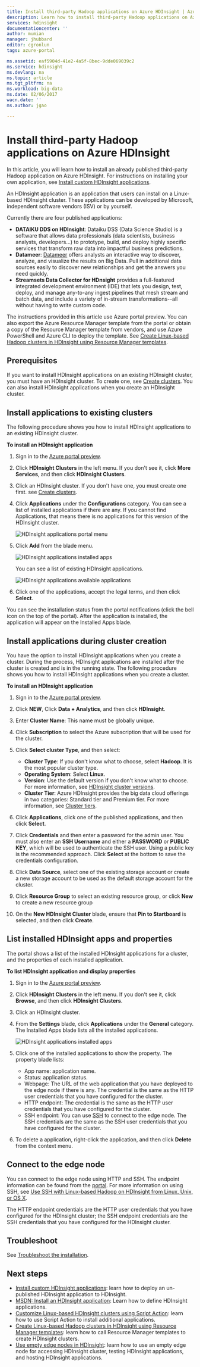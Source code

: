 ```yaml
---
title: Install third-party Hadoop applications on Azure HDInsight | Azure
description: Learn how to install third-party Hadoop applications on Azure HDInsight.
services: hdinsight
documentationcenter: ''
author: mumian
manager: jhubbard
editor: cgronlun
tags: azure-portal

ms.assetid: eaf5904d-41e2-4a5f-8bec-9dde069039c2
ms.service: hdinsight
ms.devlang: na
ms.topic: article
ms.tgt_pltfrm: na
ms.workload: big-data
ms.date: 02/06/2017
wacn.date: ''
ms.author: jgao

---
```

# Install third-party Hadoop applications on Azure HDInsight

In this article, you will learn how to install an already published third-party Hadoop application on Azure HDInsight. For instructions on installing your own application, see [Install custom HDInsight applications](hdinsight-apps-install-custom-applications.md).

An HDInsight application is an application that users can install on a Linux-based HDInsight cluster. These applications can be developed by Microsoft, independent software vendors (ISV) or by yourself.  

Currently there are four published applications:

* **DATAIKU DDS on HDInsight**: Dataiku DSS (Data Science Studio) is a software that allows data professionals (data scientists, business analysts, developers...) to prototype, build, and deploy highly specific services that transform raw data into impactful business predictions.
* **Datameer**: [Datameer](http://www.datameer.com/documentation/display/DAS50/Home?ls=Partners&lsd=Microsoft&c=Partners&cd=Microsoft) offers analysts an interactive way to discover, analyze, and visualize the results on Big Data. Pull in additional data sources easily to discover new relationships and get the answers you need quickly.
* **Streamsets Data Collector for HDnsight** provides a full-featured integrated development environment (IDE) that lets you design, test, deploy, and manage any-to-any ingest pipelines that mesh stream and batch data, and include a variety of in-stream transformations--all without having to write custom code. 

The instructions provided in this article use Azure portal preview. You can also export the Azure Resource Manager template from the portal or obtain a copy of the Resource Manager template from vendors, and use Azure PowerShell and Azure CLI to deploy the template.  See [Create Linux-based Hadoop clusters in HDInsight using Resource Manager templates](hdinsight-hadoop-create-linux-clusters-arm-templates.md).

## Prerequisites
If you want to install HDInsight applications on an existing HDInsight cluster, you must have an HDInsight cluster. To create one, see [Create clusters](hdinsight-hadoop-linux-tutorial-get-started.md#create-cluster). You can also install HDInsight applications when you create an HDInsight cluster.

## Install applications to existing clusters
The following procedure shows you how to install HDInsight applications to an existing HDInsight cluster.

**To install an HDInsight application**

1. Sign in to the [Azure portal preview](https://portal.azure.cn).
2. Click **HDInsight Clusters** in the left menu.  If you don't see it, click **More Services**, and then click **HDInsight Clusters**.
3. Click an HDInsight cluster.  If you don't have one, you must create one first.  see [Create clusters](hdinsight-hadoop-linux-tutorial-get-started.md#create-cluster).
4. Click **Applications** under the **Configurations** category. You can see a list of installed applications if there are any. If you cannot find Applications, that means there is no applications for this version of the HDInsight cluster.

    ![HDInsight applications portal menu](./media/hdinsight-apps-install-applications/hdinsight-apps-portal-menu.png)
5. Click **Add** from the blade menu. 

    ![HDInsight applications installed apps](./media/hdinsight-apps-install-applications/hdinsight-apps-installed-apps.png)

    You can see a list of existing HDInsight applications.

    ![HDInsight applications available applications](./media/hdinsight-apps-install-applications/hdinsight-apps-list.png)
6. Click one of the applications, accept the legal terms, and then click **Select**.

You can see the installation status from the portal notifications (click the bell icon on the top of the portal). After the application is installed, the application will appear on the Installed Apps blade.

## <a name="install-applications-during-cluster-creation"></a> Install applications during cluster creation
You have the option to install HDInsight applications when you create a cluster. During the process, HDInsight applications are installed after the cluster is created and is in the running state. The following procedure shows you how to install HDInsight applications when you create a cluster.

**To install an HDInsight application**

1. Sign in to the [Azure  portal preview](https://portal.azure.cn).
2. Click **NEW**, Click **Data + Analytics**, and then click **HDInsight**.
3. Enter **Cluster Name**: This name must be globally unique.
4. Click **Subscription** to select the Azure subscription that will be used for the cluster.
5. Click **Select cluster Type**, and then select:

    * **Cluster Type**: If you don't know what to choose, select **Hadoop**. It is the most popular cluster type.
    * **Operating System**: Select **Linux**.
    * **Version**: Use the default version if you don't know what to choose. For more information, see [HDInsight cluster versions](hdinsight-component-versioning.md).
    * **Cluster Tier**: Azure HDInsight provides the big data cloud offerings in two categories: Standard tier and Premium tier. For more information, see [Cluster tiers](hdinsight-hadoop-provision-linux-clusters.md#cluster-tiers).
6. Click **Applications**, click one of the published applications, and then click **Select**.
7. Click **Credentials** and then enter a password for the admin user. You must also enter an **SSH Username** and either a **PASSWORD** or **PUBLIC KEY**, which will be used to authenticate the SSH user. Using a public key is the recommended approach. Click **Select** at the bottom to save the credentials configuration.
8. Click **Data Source**, select one of the existing storage account or create a new storage account to be used as the default storage account for the cluster.
9. Click **Resource Group** to select an existing resource group, or click **New** to create a new resource group
10. On the **New HDInsight Cluster** blade, ensure that **Pin to Startboard** is selected, and then click **Create**. 

## <a name="list-installed-hdinsight-apps-and-properties"></a> List installed HDInsight apps and properties
The portal shows a list of the installed HDInsight applications for a cluster, and the properties of each installed application.

**To list HDInsight application and display properties**

1. Sign in to the [Azure portal preview](https://portal.azure.cn).
2. Click **HDInsight Clusters** in the left menu.  If you don't see it, click **Browse**, and then click **HDInsight Clusters**.
3. Click an HDInsight cluster.
4. From the **Settings** blade, click **Applications** under the **General** category. The Installed Apps blade lists all the installed applications. 

    ![HDInsight applications installed apps](./media/hdinsight-apps-install-applications/hdinsight-apps-installed-apps-with-apps.png)
5. Click one of the installed applications to show the property. The property blade lists:

    * App name: application name.
    * Status: application status. 
    * Webpage: The URL of the web application that you have deployed to the edge node if there is any. The credential is the same as the HTTP user credentials that you have configured for the cluster.
    * HTTP endpoint: The credential is the same as the HTTP user credentials that you have configured for the cluster. 
    * SSH endpoint: You can use [SSH](hdinsight-hadoop-linux-use-ssh-unix.md) to connect to the edge node. The SSH credentials are the same as the SSH user credentials that you have configured for the cluster.
6. To delete a application, right-click the application, and then click **Delete** from the context menu.

## Connect to the edge node
You can connect to the edge node using HTTP and SSH. The endpoint information can be found from the [portal](#list-installed-hdinsight-apps-and-properties). For more information on using SSH, see [Use SSH with Linux-based Hadoop on HDInsight from Linux, Unix, or OS X](hdinsight-hadoop-linux-use-ssh-unix.md). 

The HTTP endpoint credentials are the HTTP user credentials that you have configured for the HDInsight cluster; the SSH endpoint credentials are the SSH credentials that you have configured for the HDInsight cluster.

## Troubleshoot
See [Troubleshoot the installation](hdinsight-apps-install-custom-applications.md#troubleshoot-the-installation).

## Next steps
* [Install custom HDInsight applications](hdinsight-apps-install-custom-applications.md): learn how to deploy an un-published HDInsight application to HDInsight.
* [MSDN: Install an HDInsight application](https://msdn.microsoft.com/zh-cn/library/mt706515.aspx): Learn how to define HDInsight applications.
* [Customize Linux-based HDInsight clusters using Script Action](hdinsight-hadoop-customize-cluster-linux.md): learn how to use Script Action to install additional applications.
* [Create Linux-based Hadoop clusters in HDInsight using Resource Manager templates](hdinsight-hadoop-create-linux-clusters-arm-templates.md): learn how to call Resource Manager templates to create HDInsight clusters.
* [Use empty edge nodes in HDInsight](hdinsight-apps-use-edge-node.md): learn how to use an empty edge node for accessing HDInsight cluster, testing HDInsight applications, and hosting HDInsight applications.